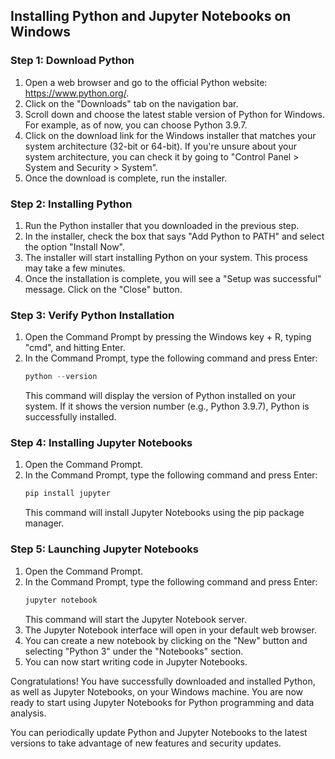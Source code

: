 ## Installing Python and Jupyter Notebooks on Windows

### Step 1: Download Python

1. Open a web browser and go to the official Python website: https://www.python.org/.
2. Click on the "Downloads" tab on the navigation bar.
3. Scroll down and choose the latest stable version of Python for Windows. For example, as of now, you can choose Python 3.9.7.
4. Click on the download link for the Windows installer that matches your system architecture (32-bit or 64-bit). If you're unsure about your system architecture, you can check it by going to "Control Panel > System and Security > System".
5. Once the download is complete, run the installer.

### Step 2: Installing Python

1. Run the Python installer that you downloaded in the previous step.
2. In the installer, check the box that says "Add Python to PATH" and select the option "Install Now".
3. The installer will start installing Python on your system. This process may take a few minutes.
4. Once the installation is complete, you will see a "Setup was successful" message. Click on the "Close" button.

### Step 3: Verify Python Installation

1. Open the Command Prompt by pressing the Windows key + R, typing "cmd", and hitting Enter.
2. In the Command Prompt, type the following command and press Enter:
   ```python
   python --version
   ```
   This command will display the version of Python installed on your system. If it shows the version number (e.g., Python 3.9.7), Python is successfully installed.

### Step 4: Installing Jupyter Notebooks

1. Open the Command Prompt.
2. In the Command Prompt, type the following command and press Enter:
   ```python
   pip install jupyter
   ```
   This command will install Jupyter Notebooks using the pip package manager.

### Step 5: Launching Jupyter Notebooks

1. Open the Command Prompt.
2. In the Command Prompt, type the following command and press Enter:
   ```python
   jupyter notebook
   ```
   This command will start the Jupyter Notebook server.
3. The Jupyter Notebook interface will open in your default web browser.
4. You can create a new notebook by clicking on the "New" button and selecting "Python 3" under the "Notebooks" section.
5. You can now start writing code in Jupyter Notebooks.

Congratulations! You have successfully downloaded and installed Python, as well as Jupyter Notebooks, on your Windows machine. You are now ready to start using Jupyter Notebooks for Python programming and data analysis.

You can periodically update Python and Jupyter Notebooks to the latest versions to take advantage of new features and security updates.
